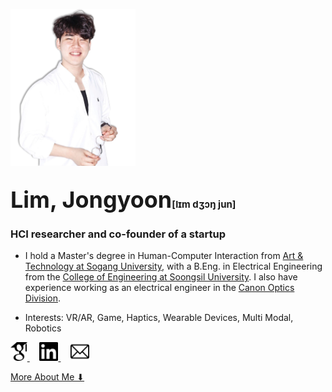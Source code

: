 <!-- markdownlint-disable first-line-h1 -->

<img src="images/me2.png" width="200px" alt="LJY"></img><br/>

## <span style="font-size: 36px;"> Lim, Jongyoon</span><span style="font-size: 15px;">[lɪm dʒɔŋ jun]</span>


### HCI researcher and co-founder of a startup

- I hold a Master's degree in Human-Computer Interaction from <a href=http://creative.sogang.ac.kr>Art & Technology at Sogang University</a>, with a B.Eng. in Electrical Engineering from the <a href=https://eng.ssu.ac.kr>College of Engineering at Soongsil University</a>. I also have experience working as an electrical engineer in the <a href=https://global.canon/en/product/indtech/semicon/>Canon Optics Division</a>.

- Interests: VR/AR, Game, Haptics, Wearable Devices, Multi Modal, Robotics

<a href="https://scholar.google.co.kr/citations?user=5JElU_AAAAAJ&hl=en&oi=sra">
    <img src="icons/GS2.png" alt="GoogleScholar" height="30">
</a>
      &nbsp;&nbsp;&nbsp
<a href="https://www.linkedin.com/in/jongyoon-lim-b28421210/">
    <img src="icons/Linkedin2.png" alt="linkedin" height="30">
</a>
      &nbsp;&nbsp;&nbsp
<a href="mailto:limjy.kor@gmail.com">
    <img src="icons/mailpng.png" alt="mail" height="30">
</a>

[More About Me ⬇](#Paper)

<!-- ![color](#f0f0f0) -->

<!-- ![](/_media/icon.svg) -->

